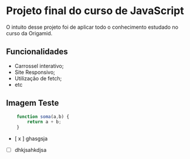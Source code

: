 # Projeto final do curso de JavaScript

O intuito desse projeto foi de aplicar todo o conhecimento estudado no curso da Origamid.

## Funcionalidades

* Carrossel interativo;
* Site Responsivo;
* Utilização de fetch;
* etc

## Imagem Teste

```javascript
    function soma(a,b) {
        return a + b;
    }
```

- [ x ] ghasgsja

- [ ] dhkjsahkdjsa
